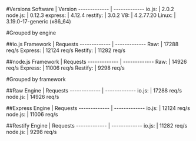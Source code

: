 #Versions
Software      | Version
------------- | -------------
io.js:        | 2.0.2
node.js:      | 0.12.3
express:      | 4.12.4
restify:      | 3.0.2
V8:           | 4.2.77.20
Linux:        | 3.19.0-17-generic (x86_64)

#Grouped by engine

##io.js
Framework     | Requests
------------- | -------------
Raw:          | 17288 req/s
Express:      | 12124 req/s
Restify:      | 11282 req/s

##node.js
Framework     | Requests
------------- | -------------
Raw:          | 14926 req/s
Express:      | 11006 req/s
Restify:      |  9298 req/s

#Grouped by framework

##Raw
Engine        | Requests
------------- | -------------
io.js:        | 17288 req/s
node.js:      | 14926 req/s

##Express
Engine        | Requests
------------- | -------------
io.js:        | 12124 req/s
node.js:      | 11006 req/s

##Restify
Engine        | Requests
------------- | -------------
io.js:        | 11282 req/s
node.js:      |  9298 req/s
